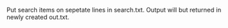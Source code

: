 Put search items on sepetate lines in search.txt.
Output will but returned in newly created out.txt.

